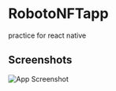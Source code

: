 # RobotoNFTapp
practice for react native 


## Screenshots

![App Screenshot](https://lh3.googleusercontent.com/x_VD1-AxRYoOR-WX8cGBD6amFTwvFnZjEwXg_SpXjz9ZtiKpk7-PokU98BXK-WtKEBwKUeH8nNxNb4BsxVsKWbbZ7s94327QaQviRjlYKMsxAJjDICylKfd1bQzmsm5-F4wR29VapB15S8j8QRy3-3js44cTDN90HEF-kNUyIEJgUvOj-E2anImpahbsv0r54KUyYnhKuAVEPB_HgkqEiAqSGO9ysfgq2kVXkV5ZYJuClZKjzCC7JzPcQenNCQi0PorTdodvGD8Cop_VFpvdCHEbojlZFDpmMicJSZZQoFd4vTPOE41x0od5UDawy0AMOivxdF9ksoHZxy0XsXjZCsZNhKj4ok0etWGOdAbfrWvXnFWlhs-hv9KAp3mB1u2O4RSZYZsZpKKpSa9nncLTZQBSI4vMCSK89OEoo4yH7oEldGQtqYVKqV85QFjAS5zCecKYfTQ8PpcFDADTnOf0JiB_CPdGdgmHxEETrBK8gmRMgs1MNPj5x0a7RSAM8AAZD6dTU6QT5HYeLXWbe2qajginGjwqzwarGGE1bJhyD5qF0PWb63KVeRm_cM8ytveqgPTaTXEqk4XXZDY3kD70IWI50DqnDaWtxSZ9Cz3s9IWsg9b_qGRKiiDTWAV7_eyeSL3f0Y-DtfpEo7FuGwgwAsH6NsDAdHOoMUC92ej4Z2AvpVZ1RdSSZ6gMSqTLfedARZt9KwKmEpCMTUNTNRee6_nmVRryGZSuizYb0jAHawbwWP9r3EMndJO79mWeHEUmzZWtx45XnS9PcJQ9lXpl1XBNV0CsOz5zRsFjz2b7FlgxGRYJgcW2n4mIhn3UQNLTL38=w274-h610-no?authuser=0)
